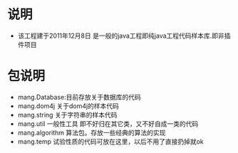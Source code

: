﻿# 说明
* 该工程建于2011年12月8日  是一般的java工程即纯java工程代码样本库.即非插件项目　　
　
# 包说明	
* mang.Database:目前存放关于数据库的代码
* mang.dom4j  关于dom4j的样本代码
* mang.string 关于字符串的样本代码
* mang.util   一般性工具 即不好归在其它类，又不好自成一类的代码
* mang.algorithm 算法包。存放一些经典的算法的实现
* mang.temp 试验性质的代码可放在这里，以后不用了直接扔掉就ok
  
